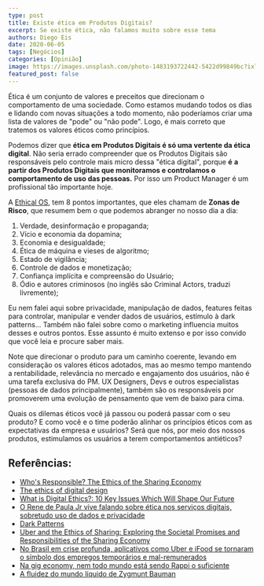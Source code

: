 ```yaml
---
type: post
title: Existe ética em Produtos Digitais?
excerpt: Se existe ética, não falamos muito sobre esse tema
authors: Diego Eis
date: 2020-06-05
tags: [Negócios]
categories: [Opinião]
image: https://images.unsplash.com/photo-1483193722442-5422d99849bc?ixlib=rb-1.2.1&auto=format&fit=crop&w=1500&q=80
featured_post: false
---
```


Ética é um conjunto de valores e preceitos que direcionam o
comportamento de uma sociedade. Como estamos mudando todos os dias e
lidando com novas situações a todo momento, não poderíamos criar uma
lista de valores de "pode" ou "não pode". Logo, é mais correto que
tratemos os valores éticos como princípios.

Podemos dizer que **ética em Produtos Digitais é só uma vertente da
ética digital**. Não seria errado compreender que os Produtos Digitais
são responsáveis pelo controle mais micro dessa "ética digital", porque
**é** **a partir dos Produtos Digitais que monitoramos e controlamos o
comportamento de uso das pessoas.** Por isso um Product Manager é um
profissional tão importante hoje.

A [Ethical OS](https://ethicalos.org/), tem 8 pontos importantes, que
eles chamam de **Zonas de Risco**, que resumem bem o que podemos
abranger no nosso dia a dia:

1. Verdade, desinformação e propaganda;
2. Vício e economia da dopamina;
3. Economia e desigualdade;
4. Ética de máquina e vieses de algoritmo;
5. Estado de vigilância;
6. Controle de dados e monetização;
7. Confiança implícita e compreensão do Usuário;
8. Ódio e autores criminosos (no inglês são Criminal Actors, traduzi
livremente);

Eu nem falei aqui sobre privacidade, manipulação de dados, features
feitas para controlar, manipular e vender dados de usuários, estímulo à
dark patterns\... Também não falei sobre como o marketing influencia
muitos desses e outros pontos. Esse assunto é muito extenso e por isso
convido que você leia e procure saber mais.

Note que direcionar o produto para um caminho coerente, levando em
consideração os valores éticos adotados, mas ao mesmo tempo mantendo a
rentabilidade, relevância no mercado e engajamento dos usuários, não é
uma tarefa exclusiva do PM. UX Designers, Devs e outros especialistas
(pessoas de dados principalmente), também são os responsáveis por
promoverem uma evolução de pensamento que vem de baixo para cima.

Quais os dilemas éticos você já passou ou poderá passar com o seu
produto? E como você e o time poderão alinhar os princípios éticos com
as expectativas da empresa e usuários? Será que nós, por meio dos nossos
produtos, estimulamos os usuários a terem comportamentos antiéticos?

Referências:
------------

-   [Who's Responsible? The Ethics of the Sharing
    Economy](https://knowledge.insead.edu/responsibility/whos-responsible-the-ethics-of-the-sharing-economy-5034)
-   [The ethics of digital
    design](https://www.designcouncil.org.uk/news-opinion/ethics-digital-design)
-   [What is Digital Ethics?: 10 Key Issues Which Will Shape Our
    Future](https://www.process.st/digital-ethics/)
-   [O Rene de Paula Jr vive falando sobre ética nos serviços digitais,
    sobretudo uso de dados e
    privacidade](https://radinhodepilha.com/?s=ética&submit=Search)
-   [Dark Patterns](https://www.darkpatterns.org/)
-   [Uber and the Ethics of Sharing: Exploring the Societal Promises and
    Responsibilities of the Sharing
    Economy](https://link.springer.com/chapter/10.1007/978-94-024-1144-7_27)
-   [No Brasil em crise profunda, aplicativos como Uber e iFood se
    tornaram o símbolo dos empregos temporários e
    mal-remunerados](https://www.cartacapital.com.br/economia/proletariado-digital-apps-promovem-trabalhos-precarios-a-brasileiros/)
-   [Na gig economy, nem todo mundo está sendo Rappi o
    suficiente](https://www.b9.com.br/109843/twitter-atende-pedido-de-usuario-e-transforma-tweet-em-outdoor-em-acao-no-cannes-lions-2019/)
-   [A fluidez do mundo líquido de Zygmunt
    Bauman](https://www.fronteiras.com/entrevistas/a-fluidez-do-mundo-liquido-de-zygmunt-bauman)